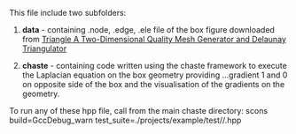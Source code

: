 This file include two subfolders:
1) **data** - containing .node, .edge, .ele file of the box figure downloaded from [Triangle 
A Two-Dimensional Quality Mesh Generator and Delaunay Triangulator](https://people.sc.fsu.edu/~jburkardt/c_src/triangle/triangle.html)

2) **chaste** - containing code written using the chaste framework to execute the Laplacian equation on the box geometry providing
...gradient 1 and 0 on opposite side of the box and the visualisation of the gradients on the geometry.


To run any of these hpp file, call from the main chaste directory:
scons build=GccDebug_warn test_suite=./projects/example/test/<your file>/<filename>.hpp 
